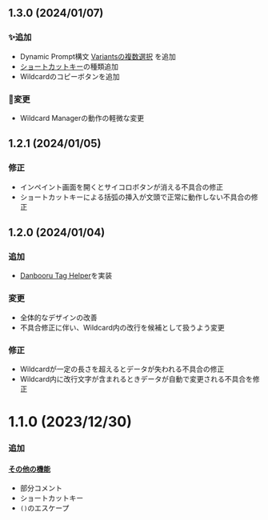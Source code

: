 ## 1.3.0 (2024/01/07)

### ✨追加

-   Dynamic Prompt構文 [Variantsの複数選択](https://github.com/xmitoux/naildcard#複数選択) を追加
-   [ショートカットキー](https://github.com/xmitoux/naildcard#⌨️ショートカットキー)の種類追加
-   Wildcardのコピーボタンを追加

### 🔄変更

-   Wildcard Managerの動作の軽微な変更

## 1.2.1 (2024/01/05)

### 修正

-   インペイント画面を開くとサイコロボタンが消える不具合の修正
-   ショートカットキーによる括弧の挿入が文頭で正常に動作しない不具合の修正

## 1.2.0 (2024/01/04)

### 追加

-   [Danbooru Tag Helper](https://github.com/xmitoux/naildcard#danbooru-tag-helper)を実装

### 変更

-   全体的なデザインの改善
-   不具合修正に伴い、Wildcard内の改行を候補として扱うよう変更

### 修正

-   Wildcardが一定の長さを超えるとデータが失われる不具合の修正
-   Wildcard内に改行文字が含まれるときデータが自動で変更される不具合を修正

# 1.1.0 (2023/12/30)

### 追加

#### [その他の機能](https://github.com/xmitoux/naildcard#その他の機能)

-   部分コメント
-   ショートカットキー
-   `()`のエスケープ
